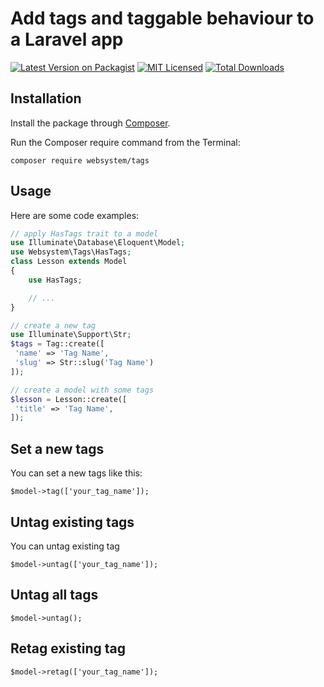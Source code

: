 # Add tags and taggable behaviour to a Laravel app

[![Latest Version on Packagist](https://img.shields.io/packagist/v/websystem/tags.svg?style=flat-square)](https://packagist.org/packages/websystem/tags)
[![MIT Licensed](https://img.shields.io/badge/license-MIT-brightgreen.svg?style=flat-square)](LICENSE.md)
[![Total Downloads](https://img.shields.io/packagist/dt/websystem/tags.svg?style=flat-square)](https://packagist.org/packages/websystem/tags)

## Installation

Install the package through [Composer](http://getcomposer.org/).

Run the Composer require command from the Terminal:

    composer require websystem/tags

## Usage
Here are some code examples:

```php
// apply HasTags trait to a model
use Illuminate\Database\Eloquent\Model;
use Websystem\Tags\HasTags;
class Lesson extends Model
{
    use HasTags;

    // ...
}
```

```php
// create a new tag
use Illuminate\Support\Str;
$tags = Tag::create([
 'name' => 'Tag Name',
 'slug' => Str::slug('Tag Name')
]);

```
```php
// create a model with some tags
$lesson = Lesson::create([
 'title' => 'Tag Name',
]);
```
## Set a new tags
You can set a new tags like this:
```
$model->tag(['your_tag_name']);
````
## Untag existing tags
You can untag existing tag
```
$model->untag(['your_tag_name']);
````

## Untag all tags

```
$model->untag();
````

## Retag existing tag
```
$model->retag(['your_tag_name']);
````
